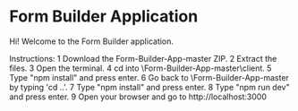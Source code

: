 # Form Builder Application

Hi! 
Welcome to the Form Builder application.

Instructions:
1 Download the Form-Builder-App-master ZIP.
2 Extract the files.
3 Open the terminal.
4 cd into \Form-Builder-App-master\client.
5 Type "npm install" and press enter.
6 Go back to \Form-Builder-App-master by typing 'cd ..'.
7 Type "npm install" and press enter. 
8 Type "npm run dev" and press enter.
9 Open your browser and go to http://localhost:3000
